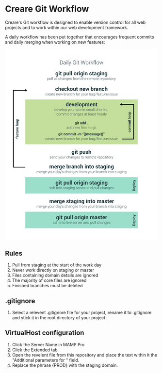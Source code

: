 # Creare Git Workflow

Creare's Git workflow is designed to enable version control for all web projects and to work within our web development framework.

A daily workflow has been put together that encourages frequent commits and daily merging when working on new features:

![](images/daily-workflow.jpg)

## Rules

1. Pull from staging at the start of the work day
2. Never work directly on staging or master
3. Files containing domain details are ignored
4. The majority of core files are ignored
5. Finished branches must be deleted

## .gitignore

1. Select a relevent .gitignore file for your project, rename it to .gitignore and stick it in the root directory of your project.

## VirtualHost configuration

1. Click the Server Name in MAMP Pro
2. Click the Extended tab
3. Open the revelent file from this repository and place the text within it the "Additional parameters for <VirtualHost>" field.
4. Replace the phrase {PROD} with the staging domain.
